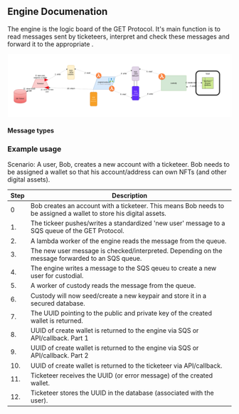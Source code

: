 ## Engine Documenation
The engine is the logic board of the GET Protocol. It's main function is to read messages sent by ticketeers, interpret and check these messages and forward it to the appropriate . 

![Image of derivation](../markdown_images/custody_queue.png)

#### Message types 

### Example usage

Scenario: A user, Bob, creates a new account with a ticketeer. Bob needs to be assigned a wallet so that his account/address can own NFTs (and other digital assets). 

| Step | Description |
| ------ | ------ | 
| 0 | Bob creates an account with a ticketeer. This means Bob needs to be assigned a wallet to store his digital assets. | 
| 1. | The tickeer pushes/writes a standardized 'new user' message to a SQS queue of the GET Protocol. | 
| 2. | A lambda worker of the engine reads the message from the queue. | 
| 3. | The new user message is checked/interpreted. Depending on the message forwarded to an SQS queue. | 
| 4. | The engine writes a message to the SQS qeueu to create a new user for custodial. | 
| 5. | A worker of custody reads the message from the queue. | 
| 6. | Custody will now seed/create a new keypair and store it in a secured database.  | 
| 7. | The UUID pointing to the public and private key of the created wallet is returned. | 
| 8. | UUID of create wallet is returned to the engine via SQS or API/callback. Part 1 | 
| 9. | UUID of create wallet is returned to the engine via SQS or API/callback. Part 2  | 
| 10. | UUID of create wallet is returned to the ticketeer via API/callback.| 
| 11. | Ticketeer receives the UUID (or error message) of the created wallet. | 
| 12. | Ticketeer stores the UUID in the database (associated with the user). | 


